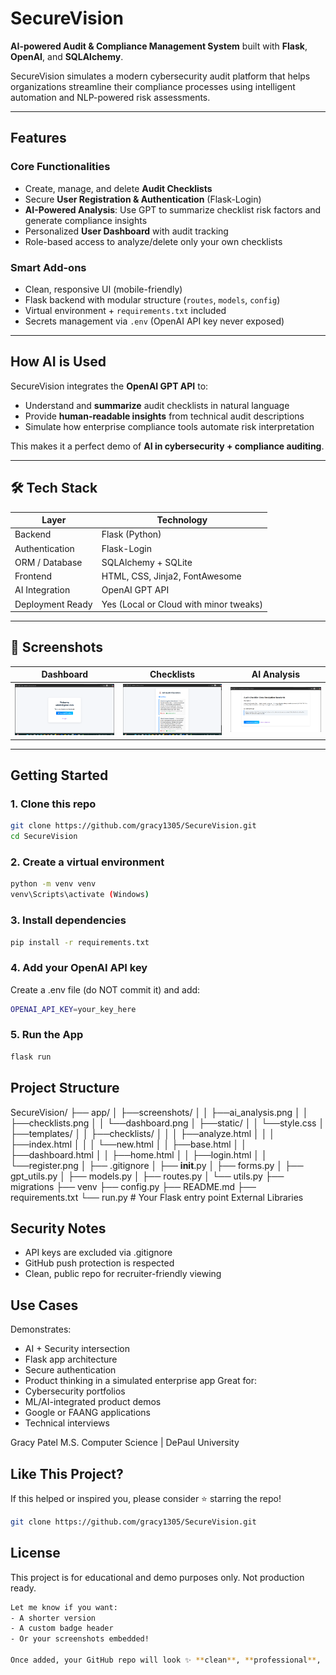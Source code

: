 # SecureVision
**AI-powered Audit & Compliance Management System** built with **Flask**, **OpenAI**, and **SQLAlchemy**.

SecureVision simulates a modern cybersecurity audit platform that helps organizations streamline their compliance processes using intelligent automation and NLP-powered risk assessments.

---

## Features

### Core Functionalities
- Create, manage, and delete **Audit Checklists**
- Secure **User Registration & Authentication** (Flask-Login)
- **AI-Powered Analysis**: Use GPT to summarize checklist risk factors and generate compliance insights
- Personalized **User Dashboard** with audit tracking
- Role-based access to analyze/delete only your own checklists

### Smart Add-ons
- Clean, responsive UI (mobile-friendly)
- Flask backend with modular structure (`routes`, `models`, `config`)
- Virtual environment + `requirements.txt` included
- Secrets management via `.env` (OpenAI API key never exposed)

---

## How AI is Used

SecureVision integrates the **OpenAI GPT API** to:
- Understand and **summarize** audit checklists in natural language
- Provide **human-readable insights** from technical audit descriptions
- Simulate how enterprise compliance tools automate risk interpretation

This makes it a perfect demo of **AI in cybersecurity + compliance auditing**.

---

## 🛠️ Tech Stack

| Layer             | Technology                         |
|-------------------|-------------------------------------|
| Backend           | Flask (Python)                     |
| Authentication    | Flask-Login                        |
| ORM / Database    | SQLAlchemy + SQLite                |
| Frontend          | HTML, CSS, Jinja2, FontAwesome     |
| AI Integration    | OpenAI GPT API                     |
| Deployment Ready  | Yes (Local or Cloud with minor tweaks) |

---

## 📸 Screenshots

| Dashboard | Checklists | AI Analysis |
|----------|------------|-------------|
| ![Dashboard](screenshots/dashboard.png) | ![Checklists](screenshots/checklists.png) | ![AI Analysis](screenshots/ai_analysis.png) |

---

## Getting Started

### 1. Clone this repo

```bash
git clone https://github.com/gracy1305/SecureVision.git
cd SecureVision
```

### 2. Create a virtual environment
```bash
python -m venv venv
venv\Scripts\activate (Windows)
```

### 3. Install dependencies
```bash
pip install -r requirements.txt
```

### 4. Add your OpenAI API key
Create a .env file (do NOT commit it) and add:
```bash
OPENAI_API_KEY=your_key_here
```

### 5. Run the App
```bash
flask run
```

## Project Structure
SecureVision/
├── app/
│   ├──screenshots/
│   │  ├──ai_analysis.png
│   │  ├──checklists.png
│   │  └──dashboard.png
│   ├──static/
│   │  └──style.css
│   ├──templates/
│   │  ├──checklists/
│   │  │  ├──analyze.html
│   │  │  ├──index.html
│   │  │  └──new.html
│   │  ├──base.html
│   │  ├──dashboard.html
│   │  ├──home.html
│   │  ├──login.html
│   │  └──register.png
│   ├── .gitignore
│   ├── __init__.py
│   ├── forms.py
│   ├── gpt_utils.py
│   ├── models.py
│   ├── routes.py
│   └── utils.py
├── migrations
├── venv
├── config.py
├── README.md
├── requirements.txt
└── run.py      # Your Flask entry point
External Libraries

## Security Notes
- API keys are excluded via .gitignore
- GitHub push protection is respected
- Clean, public repo for recruiter-friendly viewing

## Use Cases
Demonstrates:
- AI + Security intersection
- Flask app architecture
- Secure authentication
- Product thinking in a simulated enterprise app
Great for:
- Cybersecurity portfolios
- ML/AI-integrated product demos
- Google or FAANG applications
- Technical interviews

Gracy Patel
M.S. Computer Science | DePaul University

## Like This Project?
If this helped or inspired you, please consider ⭐️ starring the repo!
```bash
git clone https://github.com/gracy1305/SecureVision.git
```

## License
This project is for educational and demo purposes only. Not production ready.
```bash
Let me know if you want:
- A shorter version
- A custom badge header
- Or your screenshots embedded!

Once added, your GitHub repo will look ✨ **clean**, **professional**, and **AI-cybersecurity ready** for your resume!
```


